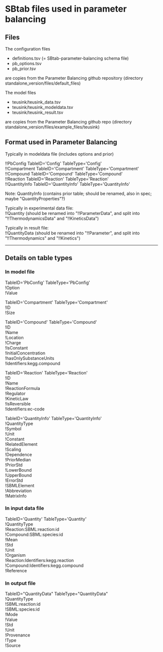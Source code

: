 SBtab files used in parameter balancing
=======================================

Files
----------------------------------

The configuration files

* definitions.tsv (= SBtab-parameter-balancing schema file)
* pb_options.tsv
* pb_prior.tsv

are copies from the Parameter Balancing github repository (directory standalone_version/files/default_files)

The model files

* teusink/teusink_data.tsv
* teusink/teusink_modeldata.tsv
* teusink/teusink_result.tsv
  
are copies from the Parameter Balancing github repo (directory standalone_version/files/example_files/teusink)


Format used in Parameter Balancing
----------------------------------

Typically in modeldata file (includes options and prior)

!!PbConfig     TableID='Config'       TableType='Config'      
!!Compartment  TableID='Compartment'  TableType='Compartment'  
!!Compound     TableID='Compound'     TableType='Compound'    
!!Reaction     TableID='Reaction'     TableType='Reaction'    
!!QuantityInfo TableID='QuantityInfo' TableType='QuantityInfo'

Note: QuantityInfo (contains prior table; should be renamed, also in spec; maybe "QuantityProperties"?)

Typically in experimental data file:  
!!Quantity (should be renamed into "!!ParameterData", and split into "!!ThermodynamicsData" and  "!!KineticsData")

Typically in result file:  
!!QuantityData (should be renamed into "!!Parameter", and split into "!!Thermodynamics" and  "!!Kinetics")


----------------------
Details on table types
----------------------

### In model file

TableID='PbConfig' TableType='PbConfig'  
!Option  
!Value

TableID='Compartment'   TableType='Compartment'  
!ID  
!Size

TableID='Compound'      TableType='Compound'   
!ID  
!Name  
!Location  
!Charge  
!IsConstant  
!InitialConcentration  
!hasOnlySubstanceUnits  
!Identifiers:kegg.compound

TableID='Reaction'      TableType='Reaction'  
!ID  
!Name  
!ReactionFormula  
!Regulator  
!KineticLaw  
!IsReversible  
!Identifiers:ec-code								

TableID='QuantityInfo'  TableType='QuantityInfo'  
!QuantityType  
!Symbol  
!Unit  
!Constant  
!RelatedElement  
!Scaling  
!Dependence  
!PriorMedian  
!PriorStd  
!LowerBound  
!UpperBound  
!ErrorStd  
!SBMLElement  
!Abbreviation  
!MatrixInfo

### In input data file

TableID='Quantity'  TableType='Quantity'  
!QuantityType  
!Reaction:SBML:reaction:id  
!Compound:SBML:species:id  
!Mean  
!Std  
!Unit  
!Organism  
!Reaction:Identifiers:kegg.reaction  
!Compound:Identifiers:kegg.compound  
!Reference

### In output file

TableID="QuantityData" TableType="QuantityData"  
!QuantityType  
!SBML:reaction:id  
!SBML:species:id  
!Mode  
!Value  
!Std  
!Unit  
!Provenance  
!Type  
!Source
